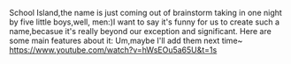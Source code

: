School Island,the name is just coming out of brainstorm taking in one night by five little boys,well, men:)I want to say it's funny for us to create such a name,becasue it's really beyond our exception and significant.
Here are some main features about it:
Um,maybe I'll add them next time~
https://www.youtube.com/watch?v=hWsEOu5a65U&t=1s
